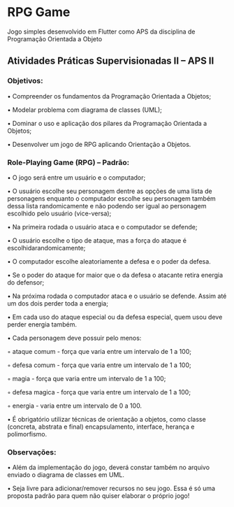 # RPG Game
Jogo simples desenvolvido em Flutter como APS da disciplina de Programação Orientada a Objeto

## Atividades Práticas Supervisionadas II – APS II

### Objetivos:

• Compreender os fundamentos da Programação Orientada a Objetos;

• Modelar problema com diagrama de classes (UML);

• Dominar o uso e aplicação dos pilares da Programação Orientada a Objetos;

• Desenvolver um jogo de RPG aplicando Orientação a Objetos.


### Role-Playing Game (RPG) – Padrão:

• O jogo será entre um usuário e o computador;

• O usuário escolhe seu personagem dentre as opções de uma lista de personagens enquanto o computador escolhe seu personagem também dessa lista randomicamente e não podendo ser igual ao personagem escolhido pelo usuário (vice-versa);

• Na primeira rodada o usuário ataca e o computador se defende;

• O usuário escolhe o tipo de ataque, mas a força do ataque é escolhidarandomicamente;

• O computador escolhe aleatoriamente a defesa e o poder da defesa.

• Se o poder do ataque for maior que o da defesa o atacante retira energia do defensor;

• Na próxima rodada o computador ataca e o usuário se defende. Assim até um dos dois perder toda a energia;

• Em cada uso do ataque especial ou da defesa especial, quem usou deve perder energia também.

• Cada personagem deve possuir pelo menos:

 ◦ ataque comum - força que varia entre um intervalo de 1 a 100;
 
 ◦ defesa comum - força que varia entre um intervalo de 1 a 100;
 
 ◦ magia - força que varia entre um intervalo de 1 a 100;
 
 ◦ defesa magica - força que varia entre um intervalo de 1 a 100;
 
 ◦ energia - varia entre um intervalo de 0 a 100.
 
• É obrigatório utilizar técnicas de orientação a objetos, como classe (concreta, abstrata e final) encapsulamento, interface, herança e polimorfismo.

 
### Observações:

• Além da implementação do jogo, deverá constar também no arquivo enviado o diagrama de classes em UML.

• Seja livre para adicionar/remover recursos no seu jogo. Essa é só uma proposta padrão para quem não quiser elaborar o próprio jogo!
